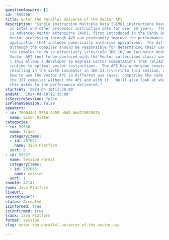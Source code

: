 ```yaml
---
questionAnswers: []
id: '555596'
title: Enter The Parallel Universe of the Vector API
description: "Single Instruction Multiple Data (SIMD) instructions have been available
  in Intel and other processor instruction sets for over 25 years.  The current implementation
  is Advanced Vector eXtensions (AVX), first introduced in the Sandy Bridge microarchitecture.\r\n\r\nUsing
  Vector processing through AVX can profoundly improve the performance level of an
  application that includes numerically intensive operations.  The difficulty is that,
  although the compiler should be responsible for determining their use, code is often
  too complex to do so effectively.\r\n\r\nIn JDK 16, an incubator module for the
  Vector API (not to be confused with the Vector collections class) was introduced.
  \ This allows a developer to express vector computations that reliably compile at
  runtime to optimal vector instructions.  The API has undergone several revisions
  resulting in the sixth incubator in JDK 21.\r\n\r\nIn this session, we'll explore
  how to use the Vector API in different use cases, comparing the code generated by
  the JIT compiler without the API and with it.  We'll also look at what difference
  this makes to the performance delivered."
startsAt: '2024-04-10T11:30:00'
endsAt: '2024-04-10T12:35:00'
isServiceSession: false
isPlenumSession: false
speakers:
- id: 709043d1-5754-4459-a8d5-6dd2f5619874
  name: Simon Ritter
categories:
- id: 59536
  name: Track
  categoryItems:
  - id: 207657
    name: Java Platform
  sort: 0
- id: 59537
  name: Session Format
  categoryItems:
  - id: 207665
    name: session
  sort: 1
roomId: 42141
room: Java Platform
liveUrl: 
recordingUrl: 
status: Accepted
isInformed: true
isConfirmed: true
track: Java Platform
format: session
slug: enter-the-parallel-universe-of-the-vector-api

---
```

